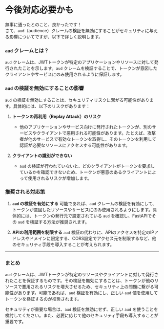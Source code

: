 # 今後対応必要かも

無事に通ったとのこと、良かったです！  
さて、`aud`（audience）クレームの検証を無効にすることがセキュリティに与える影響についてですが、以下で詳しく説明します。

### **`aud` クレームとは？**
`aud` クレームは、JWTトークンが特定のアプリケーションやリソースに対して発行されたことを示します。`aud` クレームを検証することで、トークンが意図したクライアントやサービスにのみ使用されるように保証します。

### **`aud` の検証を無効にすることの影響**
`aud` の検証を無効にすることは、セキュリティリスクに繋がる可能性があります。具体的には、以下のリスクがあります：

1. **トークンの再利用（Replay Attack）のリスク**
   - 他のアプリケーションやサービス向けに発行されたトークンが、別のサービスやクライアントで悪用される可能性があります。たとえば、攻撃者が他のサービスで有効なトークンを取得し、そのトークンを利用して認証が必要なリソースにアクセスする可能性があります。

2. **クライアントの識別ができない**
   - `aud` の検証が行われていないと、どのクライアントがトークンを要求しているかを確認できないため、トークンが悪意のあるクライアントによって使用されるリスクが増加します。

### **推奨される対応策**

1. **`aud` の検証を有効にする**
   可能であれば、`aud` クレームの検証を有効にして、トークンが意図したリソースやサービスにのみ使用されるようにします。具体的には、トークンの発行元で設定されている `aud` を確認し、FastAPIでその `aud` を検証する方法が推奨されます。

2. **APIの利用範囲を制限する**
   `aud` 検証の代わりに、APIのアクセスを特定のIPアドレスやドメインに限定する、CORS設定でアクセス元を制限するなど、他のセキュリティ手段を導入することが考えられます。

---

### **まとめ**

`aud` クレームは、JWTトークンが特定のリソースやクライアントに対して発行されたことを保証するものです。その検証を無効にすることは、トークンが他のリソースで悪用されるリスクを増大させるため、セキュリティ上の問題に繋がる可能性があります。可能であれば、`aud` 検証を有効にし、正しい `aud` 値を使用してトークンを検証するのが推奨されます。

セキュリティが重要な場合は、`aud` 検証を無効にせず、正しい `aud` を使うことを検討してください。また、必要に応じて他のセキュリティ手段も導入することが重要です。